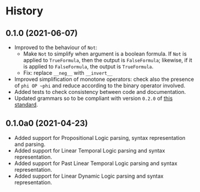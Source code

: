 # History

## 0.1.0 (2021-06-07)

- Improved to the behaviour of `Not`:
  - Make `Not` to simplify when argument is a boolean formula. If `Not` is applied to `TrueFormula`, then the output is `FalseFormula`; 
    likewise, if it is applied to `FalseFormula`, the output is `TrueFormula`.
  - Fix: replace `__neg__` with `__invert__`
- Improved simplification of monotone operators: check also
  the presence of `phi OP ~phi` and reduce according to the 
  binary operator involved.
- Added tests to check consistency between code and documentation.
- Updated grammars so to be compliant with 
  version `0.2.0` of [this standard](https://marcofavorito.me/tl-grammars/v/7d9a17267fbf525d9a6a1beb92a46f05cf652db6/).



## 0.1.0a0 (2021-04-23)

- Added support for Propositional Logic parsing, 
  syntax representation and parsing.
- Added support for Linear Temporal Logic
  parsing and syntax representation.
- Added support for Past Linear Temporal Logic
  parsing and syntax representation.
- Added support for Linear Dynamic Logic 
  parsing and syntax representation.
